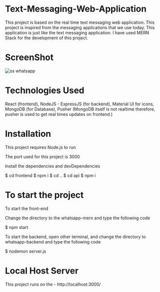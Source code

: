 # Text-Messaging-Web-Application
This project is based on the real time text messaging web application. This project is inspired from the messaging applications that we use today. This application is just like the text messaging application. I have used MERN Stack for the development of this project.


# ScreenShot
![ss whatsapp](https://user-images.githubusercontent.com/107169043/190159099-e436a8ef-b79b-4f77-9d97-70db1239fda2.png)

# Technologies Used
  React (frontend), 
  NodeJS - ExpressJS (for backend), 
  Material UI for icons, 
  MongoDB (for Database), 
  Pusher (MongoDB itself is not realtime therefore, pusher is used to get real times updates on frontend.)
  
# Installation

This project requires Node.js to run

The port used for this project is 3000

Install the dependencies and devDependencies

$ cd frontend
$ npm i
$ cd ..
$ cd api
$ npm i

# To start the project

To start the front-end

Change the directory to the whatsapp-mern and type the following code

$ npm start

To start the backend, open other terminal, and change the directory to whatsapp-backend and type the following code

$ nodemon server.js

# Local Host Server

This project runs on the -  http://localhost:3000/
